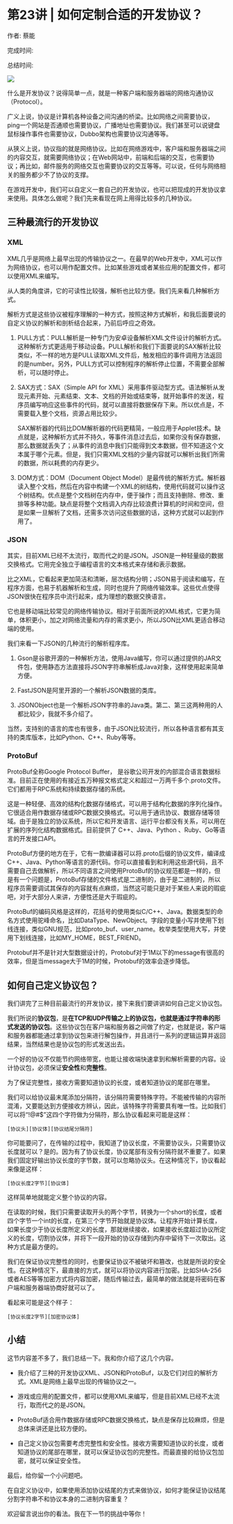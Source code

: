 # 第23讲 \| 如何定制合适的开发协议？

作者: 蔡能

完成时间:

总结时间:

![](<https://static001.geekbang.org/resource/image/3c/44/3ccb765af64eae655c776cdf467cfd44.jpg>)

<audio><source src="https://static001.geekbang.org/resource/audio/4d/58/4d7926809b5247420e66ede7f381cf58.mp3" type="audio/mpeg"></audio>

什么是开发协议？说得简单一点，就是一种客户端和服务器端的网络沟通协议（Protocol）。

广义上说，协议是计算机各种设备之间沟通的桥梁。比如网络之间需要协议，ping一个网站是否通顺也需要协议，广播地址也需要协议。我们甚至可以说键盘鼠标操作事件也需要协议，Dubbo架构也需要协议沟通等等。

从狭义上说，协议指的就是网络协议。比如在网络游戏中，客户端和服务器端之间的内容交互，就需要网络协议；在Web网站中，前端和后端的交互，也需要协议；再比如，邮件服务的网络交互也需要协议的交互等等。可以说，任何与网络相关的服务都少不了协议的支撑。

在游戏开发中，我们可以自定义一套自己的开发协议，也可以把现成的开发协议拿来使用。具体怎么做呢？我们先来看现在网上用得比较多的几种协议。

## 三种最流行的开发协议

### XML

XML几乎是网络上最早出现的传输协议之一。在最早的Web开发中，XML可以作为网络协议，也可以用作配置文件。比如某些游戏或者某些应用的配置文件，都可以使用XML来编写。

从人类的角度讲，它的可读性比较强，解析也比较方便。我们先来看几种解析方式。

解析方式是这些协议被程序理解的一种方式，按照这种方式解析，和我后面要说的自定义协议的解析和剖析结合起来，乃前后呼应之奇效。

<!-- [[[read_end]]] -->

1. PULL方式：PULL解析是一种专门为安卓设备解析XML文件设计的解析方式。这种解析方式更适用于移动设备。PULL解析和我们下面要说的SAX解析比较类似，不一样的地方是PULL读取XML文件后，触发相应的事件调用方法返回的是number。另外，PULL方式可以控制程序的解析停止位置，不需要全部解析，可以随时停止。

2. SAX方式：SAX（Simple API for XML）采用事件驱动型方式。语法解析从发现元素开始、元素结束、文本、文档的开始或结束等，就开始事件的发送，程序员编写响应这些事件的代码，就可以直接将数据保存下来。所以优点是，不需要载入整个文档，资源占用比较少。<br>

     SAX解析器的代码比DOM解析器的代码更精简，一般应用于Applet技术。缺点就是，这种解析方式并不持久，等事件消息过去后，如果你没有保存数据，那么数据就丢失了；从事件的消息中我们只能得到文本数据，但不知道这个文本属于哪个元素。但是，我们只需XML文档的少量内容就可以解析出我们所需的数据，所以耗费的内存更少。

3. DOM方式：DOM（Document Object Model）是最传统的解析方式。解析器读入整个文档，然后在内容中构建一个XML的树结构，使用代码就可以操作这个树结构。优点是整个文档树在内存中，便于操作；而且支持删除、修改、重排等多种功能。缺点是将整个文档调入内存比较浪费计算机的时间和空间，但是如果一旦解析了文档，还需多次访问这些数据的话，这种方式就可以起到作用了。


<!-- -->

### JSON

其实，目前XML已经不太流行，取而代之的是JSON。JSON是一种轻量级的数据交换格式。它用完全独立于编程语言的文本格式来存储和表示数据。

比之XML，它看起来更加简洁和清晰，层次结构分明；JSON易于阅读和编写，在程序方面，也易于机器解析和生成，同时也提升了网络传输效率。这些优点使得JSON很快在程序员中流行起来，成为理想的数据交换语言。

它也是移动端比较常见的网络传输协议。相对于前面所说的XML格式，它更为简单，体积更小，加之对网络流量和内存的需求更小，所以JSON比XML更适合移动端的使用。

我们来看一下JSON的几种流行的解析程序库。

1. Gson是谷歌开源的一种解析方法，使用Java编写，你可以通过提供的JAR文件包，使用静态方法直接将JSON字符串解析成Java对象，这样使用起来简单方便。

2. FastJSON是阿里开源的一个解析JSON数据的类库。

3. JSONObject也是一个解析JSON字符串的Java类。第二、第三这两种用的人都比较少，我就不多介绍了。


<!-- -->

当然，支持别的语言的库也有很多，由于JSON比较流行，所以各种语言都有其支持的类库版本，比如Python、C++、Ruby等等。

### ProtoBuf

ProtoBuf全称Google Protocol Buffer， 是谷歌公司开发的内部混合语言数据标准。目前正在使用的有接近五万种报文格式定义和超过一万两千多个.proto文件。它们都用于RPC系统和持续数据存储的系统。

这是一种轻便、高效的结构化数据存储格式，可以用于结构化数据的序列化操作。它很适合用作数据存储或RPC数据交换格式。可以用于通讯协议、数据存储等领域。由于是独立的协议系统，所以它和开发语言、运行平台都没有关系，可以用在扩展的序列化结构数据格式。目前提供了 C++、Java、Python 、Ruby、Go等语言的开发接口API。

ProtoBuf方便的地方在于，它有一款编译器可以将.proto后缀的协议文件，编译成C++、Java、Python等语言的源代码。你可以直接看到和利用这些源代码，且不需要自己去做解析，所以不同语言之间使用ProtoBuf的协议规范都是一样的，但是有一个问题是，ProtoBuf存储的文件格式是二进制的，由于是二进制的，所以程序员需要调试其保存的内容就有点麻烦，当然这可能只是对于某些人来说的瑕疵吧，对于大部分人来讲，方便性还是大于瑕疵的。

ProtoBuf的编码风格是这样的，花括号的使用类似C/C++、Java。数据类型的命名方式使用驼峰命名，比如DataType、NewObject。字段的变量小写并使用下划线连接，类似GNU规范，比如proto\_buf、user\_name。枚举类型使用大写，并使用下划线连接，比如MY\_HOME，BEST\_FRIEND。

Protobuf并不是针对大型数据设计的，Protobuf对于1M以下的message有很高的效率，但是当message大于1M的时候，Protobuf的效率会逐步降低。

## 如何自己定义协议包？

我们讲完了三种目前最流行的开发协议，接下来我们要讲讲如何自己定义协议包。

我们所说的**协议包**，是**在TCP和UDP传输之上的协议包，也就是通过字符串的形式发送的协议包**。这些协议包在客户端和服务器之间做了约定，也就是说，客户端和服务器都能通过拿到协议包来进行解包操作，并且进行一系列的逻辑运算并返回结果，当然结果也是协议包的形式发送出去。

一个好的协议不仅能节约网络带宽，也能让接收端快速拿到和解析需要的内容。设计协议包，必须保证**安全性**和**完整性**。

为了保证完整性，接收方需要知道协议的长度，或者知道协议的尾部在哪里。

我们可以给协议最末尾添加分隔符，该分隔符需要特殊字符。不能被传输的内容所混淆，又要能达到方便接收方辨认，因此，该特殊字符需要具有唯一性。比如我们可以将“!@#$”这四个字符做为分隔符，那么协议看起来可能是这样：

```
[协议头][协议体][协议结尾分隔符]
```

你可能要问了，在传输的过程中，我知道了协议长度，不需要协议头，只需要协议长度就可以？是的。因为有了协议长度，协议尾部有没有分隔符就不重要了。如果我们固定好输出协议长度的字节数，就可以忽略协议头。在这种情况下，协议看起来像是这样：

```
[协议长度2字节][协议体]
```

这样简单地就能定义整个协议的内容。

在读取的时候，我们只需要读取开头的两个字节，转换为一个short的长度，或者四个字节一个int的长度，在第三个字节开始就是协议体。让程序开始计算长度，如果长度少于协议长度所定义的长度，那就继续接收，如果接收长度超过协议所定义的长度，切割协议体，并将下一段开始的协议存储到内存中留待下一次取出。这种方式是最方便的。

我们在保证协议完整性的同时，也要保证协议不被破坏和篡改，也就是所说的安全性。在这种情况下，最直接的方式，就可以将协议内容进行加密。比如SHA-256或者AES等等加密方式将内容加密，随后传输过去，最简单的做法就是将密码在客户端和服务器端协商好就可以了。

看起来可能是这个样子：

```
[协议长度2字节][加密协议体]
```

## 小结

这节内容差不多了，我们总结一下。我和你介绍了这几个内容。

- 我介绍了三种的开发协议XML、JSON和ProtoBuf，以及它们对应的解析方式。XML是网络上最早出现的传输协议之一。

- 游戏或应用的配置文件，都可以使用XML来编写，但是目前XML已经不太流行，取而代之的是JSON。

- ProtoBuf适合用作数据存储或RPC数据交换格式，缺点是保存比较麻烦，但是总体来讲还是比较方便的。

- 自己定义协议包需要考虑完整性和安全性。接收方需要知道协议的长度，或者知道协议的尾部在哪里，就可以保证协议包的完整性。而最直接的给协议包加密，就可以保证安全性。


<!-- -->

最后，给你留一个小问题吧。

在自定义协议中，如果使用添加协议结尾的方式来做协议，如何才能保证协议结尾分割字符串不和协议本身的二进制内容重复？

欢迎留言说出你的看法。我在下一节的挑战中等你！


